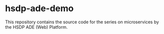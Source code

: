 # hsdp-ade-demo
This repository contains the source code for the series on microservices by the HSDP ADE (Web) Platform.
